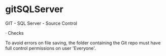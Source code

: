 # gitSQLServer
GIT - SQL Server - Source Control

· Checks

To avoid errors on file saving, the folder containing the Git repo must have full control permissions on user 'Everyone'.


